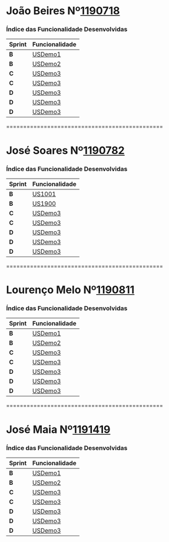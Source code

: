João Beires Nº[1190718](./)
===============================


### Índice das Funcionalidade Desenvolvidas ###


| Sprint | Funcionalidade     |
|--------|--------------------|
| **B**  | [USDemo1](USDemo1) |
| **B**  | [USDemo2](USDemo2) |
| **C**  | [USDemo3](USDemo3) |
| **C**  | [USDemo3](USDemo4) |
| **D**  | [USDemo3](USDemo5) |
| **D**  | [USDemo3](USDemo6) |
| **D**  | [USDemo3](USDemo7) |


==============================================

José Soares Nº[1190782](./docs/1190782)
===============================


### Índice das Funcionalidade Desenvolvidas ###


| Sprint | Funcionalidade                  |
|--------|---------------------------------|
| **B**  | [US1001](./docs/1190782/US1001) |
| **B**  | [US1900](./docs/1190782/US1900) |
| **C**  | [USDemo3](USDemo3)              |
| **C**  | [USDemo3](USDemo4)              |
| **D**  | [USDemo3](USDemo5)              |
| **D**  | [USDemo3](USDemo6)              |
| **D**  | [USDemo3](USDemo7)              |


==============================================

Lourenço Melo Nº[1190811](./)
===============================


### Índice das Funcionalidade Desenvolvidas ###


| Sprint | Funcionalidade     |
|--------|--------------------|
| **B**  | [USDemo1](USDemo1) |
| **B**  | [USDemo2](USDemo2) |
| **C**  | [USDemo3](USDemo3) |
| **C**  | [USDemo3](USDemo4) |
| **D**  | [USDemo3](USDemo5) |
| **D**  | [USDemo3](USDemo6) |
| **D**  | [USDemo3](USDemo7) |


==============================================

José Maia Nº[1191419](./)
===============================


### Índice das Funcionalidade Desenvolvidas ###


| Sprint | Funcionalidade     |
|--------|--------------------|
| **B**  | [USDemo1](USDemo1) |
| **B**  | [USDemo2](USDemo2) |
| **C**  | [USDemo3](USDemo3) |
| **C**  | [USDemo3](USDemo4) |
| **D**  | [USDemo3](USDemo5) |
| **D**  | [USDemo3](USDemo6) |
| **D**  | [USDemo3](USDemo7) |